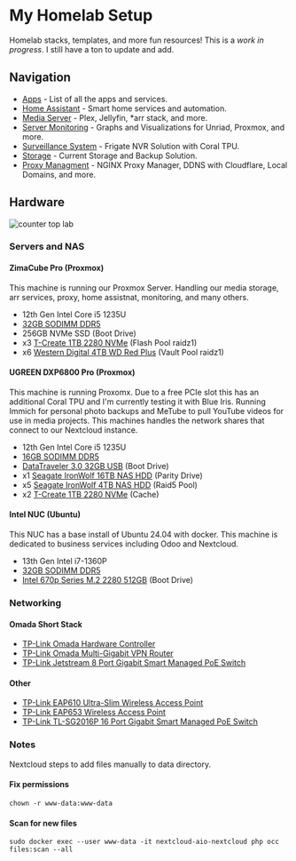 # My Homelab Setup
Homelab stacks, templates, and more fun resources! This is a *work in progress*. I still have a ton to update and add.

## Navigation
* [Apps](https://github.com/TechHutTV/homelab/tree/main/apps) - List of all the apps and services.
* [Home Assistant](https://github.com/TechHutTV/homelab/tree/main/homeassistant) - Smart home services and automation.
* [Media Server](https://github.com/TechHutTV/homelab/tree/main/media) - Plex, Jellyfin, *arr stack, and more.
* [Server Monitoring](https://github.com/TechHutTV/homelab/tree/main/monitoring) - Graphs and Visualizations for Unriad, Proxmox, and more.
* [Surveillance System](https://github.com/TechHutTV/homelab/tree/main/surveillance) - Frigate NVR Solution with Coral TPU.
* [Storage](https://github.com/TechHutTV/homelab/tree/main/storage) - Current Storage and Backup Solution.
* [Proxy Managment](https://github.com/TechHutTV/homelab/tree/main/proxy) - NGINX Proxy Manager, DDNS with Cloudflare, Local Domains, and more.

## Hardware

![counter top lab](https://github.com/TechHutTV/homelab/blob/main/storage/homelab.png)

### Servers and NAS
#### ZimaCube Pro (Proxmox)
This machine is running our Proxmox Server. Handling our media storage, arr services, proxy, home assistnat, monitoring, and many others.
* 12th Gen Intel Core i5 1235U
* [32GB SODIMM DDR5](https://amzn.to/3Um77VB)
* 256GB NVMe SSD (Boot Drive)
* x3 [T-Create 1TB 2280 NVMe](https://amzn.to/4dGvwMx) (Flash Pool raidz1)
* x6 [Western Digital 4TB WD Red Plus](https://amzn.to/4gCpv6d) (Vault Pool raidz1)

#### UGREEN DXP6800 Pro (Proxmox)
This machine is running Proxomx. Due to a free PCIe slot this has an additional Coral TPU and I'm currently testing it with Blue Iris. Running Immich for personal photo backups and MeTube to pull YouTube videos for use in media projects. This machines handles the network shares that connect to our Nextcloud instance.
* 12th Gen Intel Core i5 1235U
* [16GB SODIMM DDR5](https://amzn.to/3YqeZ9A)
* [DataTraveler 3.0 32GB USB](https://amzn.to/4fovZUR) (Boot Drive)
* x1 [Seagate IronWolf 16TB NAS HDD](https://amzn.to/4eNPXYv) (Parity Drive)
* x5 [Seagate IronWolf 4TB NAS HDD](https://amzn.to/3Y6eyT7) (Raid5 Pool)
* x2 [T-Create 1TB 2280 NVMe](https://amzn.to/4dGvwMx) (Cache)

#### Intel NUC (Ubuntu)
This NUC has a base install of Ubuntu 24.04 with docker. This machine is dedicated to business services including Odoo and Nextcloud.
* 13th Gen Intel i7-1360P
* [32GB SODIMM DDR5](https://amzn.to/3Um77VB)
* [Intel 670p Series M.2 2280 512GB](https://amzn.to/40fOiHn) (Boot Drive)

### Networking
#### Omada Short Stack
* [TP-Link Omada Hardware Controller](https://amzn.to/48vW6H1)
* [TP-Link Omada Multi-Gigabit VPN Router](https://amzn.to/4hmvgoD)
* [TP-Link Jetstream 8 Port Gigabit Smart Managed PoE Switch](https://amzn.to/4hxKqI2)

#### Other
* [TP-Link EAP610 Ultra-Slim Wireless Access Point](https://amzn.to/4e2clNc)
* [TP-Link EAP653 Wireless Access Point](https://amzn.to/48pY8IT)
* [TP-Link TL-SG2016P 16 Port Gigabit Smart Managed PoE Switch](https://amzn.to/3BYq5uV)

### Notes
Nextcloud steps to add files manually to data directory.
#### Fix permissions 
```
chown -r www-data:www-data 
```
#### Scan for new files
```
sudo docker exec --user www-data -it nextcloud-aio-nextcloud php occ files:scan --all
```
